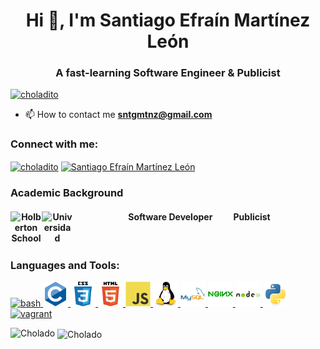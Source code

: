 <h1 align="center">Hi 👋, I'm Santiago Efraín Martínez León</h1>
<h3 align="center">A fast-learning Software Engineer & Publicist</h3>

<p align="left"> <a href="https://twitter.com/choladito" target="blank"><img src="https://img.shields.io/twitter/follow/choladito?logo=twitter&style=for-the-badge" alt="choladito" /></a> </p>

- 📫 How to contact me **sntgmtnz@gmail.com**

<h3 align="left">Connect with me:</h3>
<p align="left">
<a href="https://twitter.com/choladito" target="blank"><img align="center" src="https://raw.githubusercontent.com/rahuldkjain/github-profile-readme-generator/master/src/images/icons/Social/twitter.svg" alt="choladito" height="30" width="40" /></a>
<a href="https://linkedin.com/in/choladito" target="blank"><img align="center" src="https://raw.githubusercontent.com/rahuldkjain/github-profile-readme-generator/master/src/images/icons/Social/linked-in-alt.svg" alt="Santiago Efraín Martínez León" height="30" width="40" /></a>
</p>

<h3 align="left">Academic Background</h3>

<p>
<h4 align="center">Software Developer <a href="https://www.holbertonschool.com" target="blank"><img align="left" src="https://assets.website-files.com/6105315644a26f77912a1ada/610540e8b4cd6969794fe673_Holberton_School_logo-04-04.svg" alt="Holberton School" height="50" width="50" /></a>&nbsp;&nbsp;&nbsp;&nbsp;&nbsp;&nbsp;&nbsp;&nbsp;&nbsp;Publicist<a href="https://www.uao.edu.co/" target="blank"><img align="left" src="https://pattern.uao.edu.co/images/UAO-logo.png" alt="Universidad Autónoma de Occidente" height="50" width="50" /></a></h4>
</p>
<br>

<h3 align="left">Languages and Tools:</h3>
<p align="left"> <a href="https://www.gnu.org/software/bash/" target="_blank"> <img src="https://www.vectorlogo.zone/logos/gnu_bash/gnu_bash-icon.svg" alt="bash" width="40" height="40"/> </a> <a href="https://www.cprogramming.com/" target="_blank"> <img src="https://raw.githubusercontent.com/devicons/devicon/master/icons/c/c-original.svg" alt="c" width="40" height="40"/> </a> <a href="https://www.w3schools.com/css/" target="_blank"> <img src="https://raw.githubusercontent.com/devicons/devicon/master/icons/css3/css3-original-wordmark.svg" alt="css3" width="40" height="40"/> </a> <a href="https://www.w3.org/html/" target="_blank"> <img src="https://raw.githubusercontent.com/devicons/devicon/master/icons/html5/html5-original-wordmark.svg" alt="html5" width="40" height="40"/> </a> <a href="https://developer.mozilla.org/en-US/docs/Web/JavaScript" target="_blank"> <img src="https://raw.githubusercontent.com/devicons/devicon/master/icons/javascript/javascript-original.svg" alt="javascript" width="40" height="40"/> </a> <a href="https://www.linux.org/" target="_blank"> <img src="https://raw.githubusercontent.com/devicons/devicon/master/icons/linux/linux-original.svg" alt="linux" width="40" height="40"/> </a> <a href="https://www.mysql.com/" target="_blank"> <img src="https://raw.githubusercontent.com/devicons/devicon/master/icons/mysql/mysql-original-wordmark.svg" alt="mysql" width="40" height="40"/> </a> <a href="https://www.nginx.com" target="_blank"> <img src="https://raw.githubusercontent.com/devicons/devicon/master/icons/nginx/nginx-original.svg" alt="nginx" width="40" height="40"/> </a> <a href="https://nodejs.org" target="_blank"> <img src="https://raw.githubusercontent.com/devicons/devicon/master/icons/nodejs/nodejs-original-wordmark.svg" alt="nodejs" width="40" height="40"/> </a> <a href="https://www.python.org" target="_blank"> <img src="https://raw.githubusercontent.com/devicons/devicon/master/icons/python/python-original.svg" alt="python" width="40" height="40"/> </a> <a href="https://www.vagrantup.com/" target="_blank"> <img src="https://www.vectorlogo.zone/logos/vagrantup/vagrantup-icon.svg" alt="vagrant" width="40" height="40"/> </a> </p>

<p><img align="left" src="https://github-readme-stats.vercel.app/api/top-langs?username=Cholado&show_icons=true&locale=en&layout=compact" alt="Cholado" /></p>

<p>&nbsp;<img align="center" src="https://github-readme-stats.vercel.app/api?username=Cholado&show_icons=true&locale=en" alt="Cholado" /></p>
